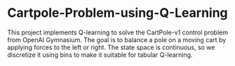 # Cartpole-Problem-using-Q-Learning
This project implements Q-learning to solve the CartPole-v1 control problem from OpenAI Gymnasium. The goal is to balance a pole on a moving cart by applying forces to the left or right. The state space is continuous, so we discretize it using bins to make it suitable for tabular Q-learning. 

